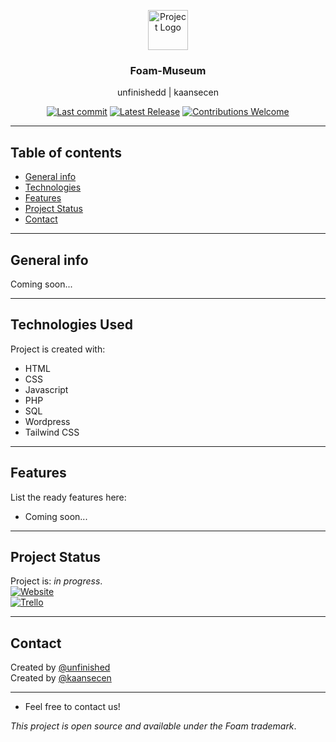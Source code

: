 <p align="center"><img src="https://picter-assets.s3.eu-west-1.amazonaws.com/contest-websites/foam-talent-call-2021/Foam%202019%20logo%20def_V4_cmyk_red_payoff%402x.png" height="64" alt="Project Logo"></p>
<h3 align="center">Foam-Museum</h3>
<p align="center">unfinishedd | kaansecen</p>
<p align="center">
    <a href="#"><img src="https://img.shields.io/github/last-commit/unfinishedd/Foam-Museum" alt="Last commit"></a>
    <a href="https://github.com/unfinishedd/Foam-Museum/releases/latest"><img src="https://img.shields.io/github/v/release/unfinishedd/Foam-Museum" alt="Latest Release"></a>
    <a href="https://github.com/unfinishedd/Foam-Museum/issues"><img src="https://img.shields.io/badge/contributions-welcome-ff69b4.svg" alt="Contributions Welcome"></a>
</p>

---

## Table of contents

- [General info](#general-info)
- [Technologies](#technologies-used)
- [Features](#features)
- [Project Status](#project-status)
- [Contact](#contact)

---

## General info

Coming soon...

---

## Technologies Used

Project is created with:

- HTML
- CSS
- Javascript
- PHP
- SQL
- Wordpress
- Tailwind CSS

---

## Features

List the ready features here:

- Coming soon...

---

## Project Status

Project is: _in progress_. \
[![Website](https://img.shields.io/badge/-Website-2e343f?logo=google&logoColor=white&style=for-the-badge)](https://kaansecen.nl/wordpress/foam) \
[![Trello](https://img.shields.io/badge/-trello-2e343f?logo=Trello&logoColor=white&style=for-the-badge)](https://trello.com/b/fozAhvke/foam-e-commerce)

---

## Contact

Created by [@unfinished](https://www.unfinishedd.nl) \
Created by [@kaansecen](https://www.kaansecen.nl)

---

- Feel free to contact us!

_This project is open source and available under the Foam trademark_.
